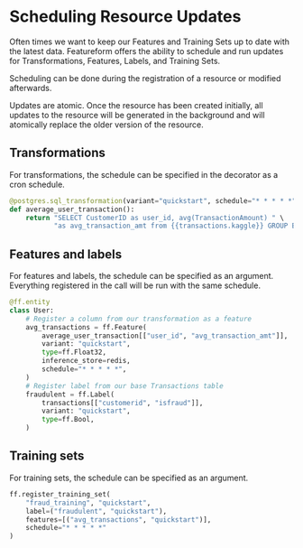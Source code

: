 # Scheduling Resource Updates

Often times we want to keep our Features and Training Sets up to date with the latest data. Featureform
offers the ability to schedule and run updates for Transformations, Features, Labels, and Training Sets.

Scheduling can be done during the registration of a resource or modified afterwards.

Updates are atomic. Once the resource has been created initially, all updates to the resource will be generated
in the background and will atomically replace the older version of the resource.

## Transformations

For transformations, the schedule can be specified in the decorator as a cron schedule.

```python
@postgres.sql_transformation(variant="quickstart", schedule="* * * * *")
def average_user_transaction():
    return "SELECT CustomerID as user_id, avg(TransactionAmount) " \
           "as avg_transaction_amt from {{transactions.kaggle}} GROUP BY user_id"
```

## Features and labels

For features and labels, the schedule can be specified as an argument. Everything registered in the call will be run
with the same schedule.

```python
@ff.entity
class User:
    # Register a column from our transformation as a feature
    avg_transactions = ff.Feature(
        average_user_transaction[["user_id", "avg_transaction_amt"]],
        variant: "quickstart",
        type=ff.Float32,
        inference_store=redis,
        schedule="* * * * *",
    )
    # Register label from our base Transactions table
    fraudulent = ff.Label(
        transactions[["customerid", "isfraud"]],
        variant: "quickstart",
        type=ff.Bool,
    )
```

## Training sets

For training sets, the schedule can be specified as an argument.

```python
ff.register_training_set(
    "fraud_training", "quickstart",
    label=("fraudulent", "quickstart"),
    features=[("avg_transactions", "quickstart")],
    schedule="* * * * *"
)
```
